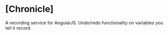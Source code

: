# [Chronicle]
A recording service for AngularJS. Undo/redo functionality on variables
you tell it record.